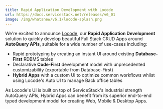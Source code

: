 ```yaml
---
title: Rapid Application Development with Locode
url: https://docs.servicestack.net/releases/v6_01
image: /img/whatsnew/v6.1/locode-splash.png
---
```


We're excited to announce [Locode](/locode), our **Rapid Application Development** solution to quickly develop
beautiful Full Stack CRUD Apps around **AutoQuery APIs**, suitable for a wide number of use-cases including:

- Rapid prototyping by creating an instant UI around existing **Database-First** RDBMS tables
- Declarative **Code-First** development model with unprecedented customizability (exportable from Database-First)
- **Hybrid Apps** with a custom UI to optimize common workflows whilst using Locode's Auto UI to manage Back office tables

As Locode's UI is built on top of ServiceStack's industrial strength AutoQuery APIs, Hybrid Apps can benefit from its superior end-to-end typed development model for creating Web, Mobile & Desktop Apps. 
